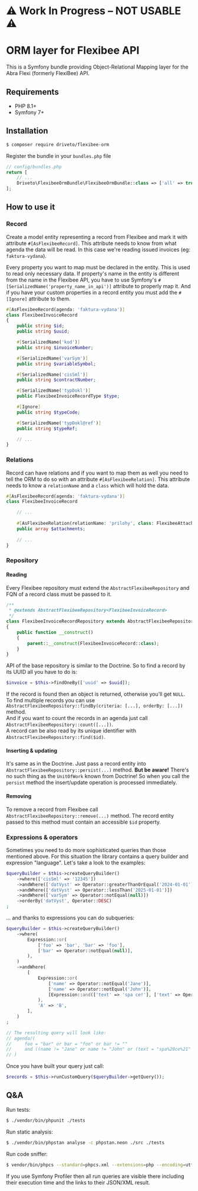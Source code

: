 # ⚠️ Work In Progress – NOT USABLE ⚠️

# ORM layer for Flexibee API
This is a Symfony bundle providing Object-Relational Mapping layer for the Abra Flexi (formerly FlexiBee) API.

## Requirements
* PHP 8.1+
* Symfony 7+

## Installation
```bash
$ composer require driveto/flexibee-orm
```

Register the bundle in your `bundles.php` file

```php
// config/bundles.php
return [
    // ...
    Driveto\FlexibeeOrmBundle\FlexibeeOrmBundle::class => ['all' => true],
];
```

## How to use it
### Record
Create a model entity representing a record from Flexibee and mark it with attribute `#[AsFlexibeeRecord]`.
This attribute needs to know from what agenda the data will be read. In this case we're reading issued invoices (eg: `faktura-vydana`).

Every property you want to map must be declared in the entity. This is used to read only necessary data.
If property's name in the entity is different from the name in the Flexibee API, you have to use Symfony's `#[SerializedName('property_name_in_api')]` attribute to properly map it.
And if you have your custom properties in a record entity you must add the `#[Ignore]` attribute to them.

```php
#[AsFlexibeeRecord(agenda: 'faktura-vydana')]
class FlexibeeInvoiceRecord
{
    public string $id;
    public string $uuid;

    #[SerializedName('kod')]
    public string $invoiceNumber;

    #[SerializedName('varSym')]
    public string $variableSymbol;

    #[SerializedName('cisSml')]
    public string $contractNumber;

    #[SerializedName('typDokl')]
    public FlexibeeInvoiceRecordType $type;

    #[Ignore]
    public string $typeCode;

    #[SerializedName('typDokl@ref')]
    public string $typeRef;

    // ...
}
```

### Relations
Record can have relations and if you want to map them as well you need to tell the ORM to do so with an attribute `#[AsFlexibeeRelation]`.
This attribute needs to know a `relationName` and a `class` which will hold the data.

```php
#[AsFlexibeeRecord(agenda: 'faktura-vydana')]
class FlexibeeInvoiceRecord

    // ...
    
    #[AsFlexibeeRelation(relationName: 'prilohy', class: FlexibeeAttachmentRecord::class)]
    public array $attachments;
    
    // ...
}
```

### Repository
#### Reading
Every Flexibee repository must extend the `AbstractFlexibeeRepository` and FQN of a record class must be passed to it. 

```php
/**
 * @extends AbstractFlexibeeRepository<FlexibeeInvoiceRecord>
 */
class FlexibeeInvoiceRecordRepository extends AbstractFlexibeeRepository
{
    public function __construct()
    {
        parent::__construct(FlexibeeInvoiceRecord::class);
    }
}
```

API of the base repository is similar to the Doctrine. So to find a record by its UUID all you have to do is:

```php
$invoice = $this->findOneBy(['uuid' => $uuid]);
```

If the record is found then an object is returned, otherwise you'll get `NULL`.\
To find multiple records you can use `AbstractFlexibeeRepository::findBy(criteria: [...], orderBy: [...])` method.\
And if you want to count the records in an agenda just call `AbstractFlexibeeRepository::count([...])`.\
A record can be also read by its unique identifier with `AbstractFlexibeeRepository::find($id)`. 

#### Inserting & updating
It's same as in the Doctrine. Just pass a record entity into `AbstractFlexibeeRepository::persist(...)` method.
**But be aware!** There's no such thing as the `UnitOfWork` known from Doctrine! So when you call the `persist` method the insert/update operation is processed immediately.

#### Removing
To remove a record from Flexibee call `AbstractFlexibeeRepository::remove(...)` method. The record entity passed to this method must contain an accessible `$id` property.

### Expressions & operators
Sometimes you need to do more sophisticated queries than those mentioned above. For this situation the library contains a query builder and expression "language".
Let's take a look to the examples:

```php
$queryBuilder = $this->createQueryBuilder()
    ->where(['cisSml' => '12345'])
    ->andWhere(['datVyst' => Operator::greaterThanOrEqual('2024-01-01')])
    ->andWhere(['datVyst' => Operator::lessThan('2025-01-01')])
    ->andWhere(['varSym' => Operator::notEqual(null)])
    ->orderBy('datVyst', Operator::DESC)
;
```

... and thanks to expressions you can do subqueries:

```php
$queryBuilder = $this->createQueryBuilder()
    ->where(
        Expression::or(
            ['foo' => 'bar', 'bar' => 'foo'],
            ['bar' => Operator::notEqual(null)],
        ),
    )
    ->andWhere(
        [
            Expression::or(
                ['name' => Operator::notEqual('Jane')],
                ['name' => Operator::notEqual('John')],
                [Expression::and(['text' => 'spa ce!'], ['text' => Operator::notEqual('???')])],
            ),
            'A' => 'B',
        ],
    )
;

// The resulting query will look like: 
// agenda/(
//     foo = "bar" or bar = "foo" or bar != ""
//     and ((name != "Jane" or name != "John" or (text = "spa%20ce%21" and text != "%3F%3F%3F")) and A = "B")'
// )
```

Once you have built your query just call:

```php
$records = $this->runCustomQuery($queryBuilder->getQuery());
```


## Q&A
Run tests:
```bash
$ ./vendor/bin/phpunit ./tests
```

Run static analysis:
```bash
$ ./vendor/bin/phpstan analyse -c phpstan.neon ./src ./tests
```

Run code sniffer:
```bash
$ vendor/bin/phpcs --standard=phpcs.xml --extensions=php --encoding=utf-8 -sp ./src ./tests
```

If you use Symfony Profiler then all run queries are visible there including their execution time and the links to their JSON/XML result.

